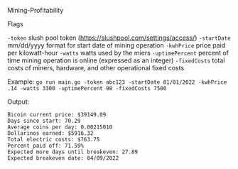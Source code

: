 Mining-Profitability


Flags

`-token` slush pool token (https://slushpool.com/settings/access/)
`-startDate` mm/dd/yyyy format for start date of mining operation
`-kwhPrice` price paid per kilowatt-hour
`-watts` watts used by the miers
`-uptimePercent` percent of time mining operation is online (expressed as an integer)
`-fixedCosts` total costs of miners, hardware, and other operational fixed costs

Example: `go run main.go -token abc123 -startDate 01/01/2022 -kwhPrice .14 -watts 3300 -uptimePercent 98 -fixedCosts 7500`

Output:
```
Bicoin current price: $39149.09
Days since start: 70.29
Average coins per day: 0.00215010
Dollarinos earned: $5916.32
Total electric costs: $763.75
Percent paid off: 71.59%
Expected more days until breakeven: 27.89
Expected breakeven date: 04/09/2022
```
